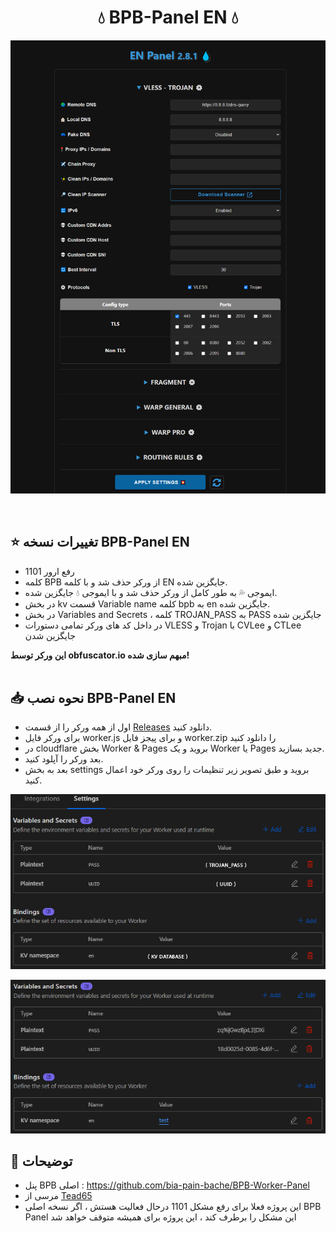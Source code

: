 <h1 align="center">💧 BPB-Panel EN 💧</h1>
<p align="center">
  <img src="images/2.png">
</p>
<br>

## ⭐ تغییرات نسخه BPB-Panel EN

- رفع ارور 1101
- کلمه BPB از ورکر حذف شد و با کلمه EN جایگزین شده.
- ایموجی 💦 به طور کامل از ورکر حذف شد و با ایموجی 💧 جایگزین شده.
- در بخش kv قسمت Variable name کلمه bpb به en جایگزین شده.
- در بخش Variables and Secrets ، کلمه TROJAN_PASS به PASS جایگزین شده
- در داخل کد های ورکر تمامی دستورات VLESS و Trojan با CVLee و CTLee جایگزین شدن

**این ورکر توسط obfuscator.io مبهم سازی شده!**
<br>
<br>

## 📥 نحوه نصب BPB-Panel EN
- اول از همه ورکر را از قسمت [Releases](https://github.com/iErfun/BPB-Panel-EN/releases/latest) دانلود کنید.
- برای ورکر فایل worker.js و برای پیجز فایل worker.zip را دانلود کنید
- در cloudflare بخش Worker & Pages بروید و یک Worker یا Pages جدید بسازید.
- بعد ورکر را آپلود کنید.
- بعد به بخش settings بروید و طبق تصویر زیر تنظیمات را روی ورکر خود اعمال کنید.


<p align="center">
  <img src="images/1.png">
</p>

<p align="center">
  <img src="images/3.png">
</p>


## 📜 توضیحات
- پنل BPB اصلی : https://github.com/bia-pain-bache/BPB-Worker-Panel
- مرسی از [Tead65](https://github.com/Tead65)
- این پروژه فعلا برای رفع مشکل 1101 درحال فعالیت هستش ، اگر نسخه اصلی BPB Panel این مشکل را برطرف کند ، این پروژه برای همیشه متوقف خواهد شد

<br>
